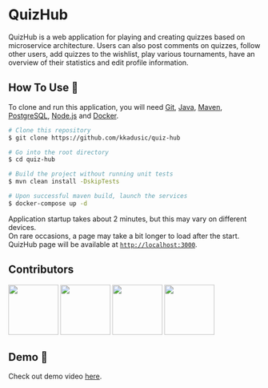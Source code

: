 # QuizHub

QuizHub is a web application for playing and creating quizzes based on microservice architecture. Users can also post comments on quizzes, follow other users, add quizzes to the wishlist, play various tournaments, have an overview of their statistics and edit profile information.

## How To Use :wrench:

To clone and run this application, you will need [Git](https://git-scm.com), [Java](https://www.oracle.com/java/technologies/javase-downloads.html),
[Maven](https://maven.apache.org/download.cgi), [PostgreSQL](https://www.postgresql.org/download/), [Node.js](https://nodejs.org/en/download) and [Docker](https://www.docker.com/products/docker-desktop).

```bash
# Clone this repository
$ git clone https://github.com/kkadusic/quiz-hub

# Go into the root directory
$ cd quiz-hub

# Build the project without running unit tests
$ mvn clean install -DskipTests

# Upon successful maven build, launch the services
$ docker-compose up -d
```

Application startup takes about 2 minutes, but this may vary on different devices. <br>
On rare occasions, a page may take a bit longer to load after the start. <br>
QuizHub page will be available at [`http://localhost:3000`](http://localhost:3000).

## Contributors

<a href="https://github.com/Lino2007" target="_blank"><img width="100px" height="100px" src="https://github.com/Lino2007.png"></a>
<a href="https://github.com/kkadusic" target="_blank"><img width="100px" height="100px" src="https://github.com/kkadusic.png"></a>
<a href="https://github.com/amra-music" target="_blank"><img width="100px" height="100px" src="https://github.com/amra-music.png"></a>
<a href="https://github.com/fpoljcic" target="_blank"><img width="100px" height="100px" src="https://github.com/fpoljcic.png"></a>

## Demo :movie_camera:

Check out demo video [here](https://drive.google.com/drive/folders/1mPVD673A4WEfl6pK4Q45f4UCGRC3JIaM?usp=sharing).
